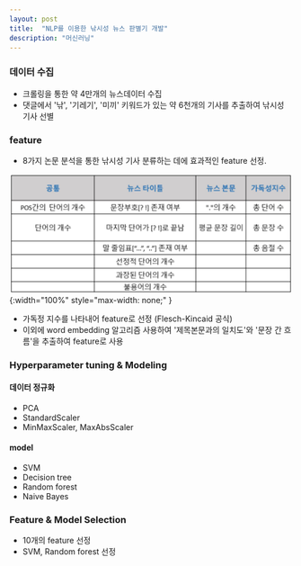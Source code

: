 ```yaml
---
layout: post
title:  "NLP를 이용한 낚시성 뉴스 판별기 개발"
description: "머신러닝"
---
```

### 데이터 수집
- 크롤링을 통한 약 4만개의 뉴스데이터 수집
- 댓글에서 '낚', '기레기', '미끼' 키워드가 있는 약 6천개의 기사를 추출하여 낚시성 기사 선별

### feature
- 8가지 논문 분석을 통한 낚시성 기사 분류하는 데에 효과적인 feature 선정.

![news0001](/assets/image/NLPNews/nlpnews_001.JPG){:width="100%" style="max-width: none;" }

- 가독정 지수를 나타내어 feature로 선정 (Flesch-Kincaid 공식)
- 이외에 word embedding 알고리즘 사용하여 '제목본문과의 일치도'와 '문장 간 흐름'을 추출하여 feature로 사용

### Hyperparameter tuning & Modeling
#### 데이터 정규화 
- PCA
- StandardScaler
- MinMaxScaler, MaxAbsScaler

#### model
- SVM
- Decision tree
- Random forest
- Naive Bayes

### Feature & Model Selection
- 10개의 feature 선정
- SVM, Random forest 선정
